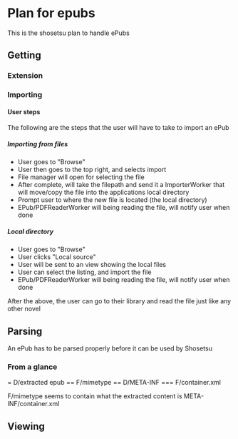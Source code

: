 # Plan for epubs
This is the shosetsu plan to handle ePubs

## Getting

### Extension

### Importing

#### User steps
The following are the steps that the user will have to take to import an ePub

##### Importing from files
- User goes to "Browse"
- User then goes to the top right, and selects import
- File manager will open for selecting the file
- After complete, will take the filepath and send it a ImporterWorker that will move/copy the file into the applications local directory
- Prompt user to where the new file is located (the local directory)
- EPub/PDFReaderWorker will being reading the file, will notify user when done

##### Local directory
- User goes to "Browse"
- User clicks "Local source"
- User will be sent to an view showing the local files
- User can select the listing, and import the file
- EPub/PDFReaderWorker will being reading the file, will notify user when done

After the above, the user can go to their library and read the file just like any other novel

## Parsing
An ePub has to be parsed properly before it can be used by Shosetsu

### From a glance

= D/extracted epub
== F/mimetype
== D/META-INF
=== F/container.xml

F/mimetype seems to contain what the extracted content is
META-INF/container.xml


 
## Viewing